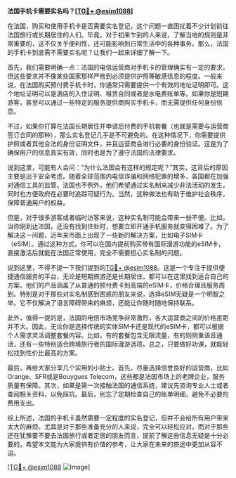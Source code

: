 **法国手机卡需要实名吗？[[TG💪+ @esim1088](https://t.me/s/esim1088)]**

在法国，购买和使用手机卡是否需要实名登记，这个问题一直困扰着不少计划前往法国旅行或长期居住的人们。毕竟，对于初来乍到的人来说，了解当地的规则是非常重要的，这不仅关乎便利性，还可能影响到日常生活中的各种事务。那么，法国的手机卡到底需不需要实名呢？让我们一起来详细了解一下。

首先，我们需要明确一点：法国的电信运营商对手机卡的管理确实有一定的要求，但这些要求并不像某些国家那样严格到必须提供护照等敏感信息的程度。一般来说，在法国购买预付费手机卡时，你通常只需要提供一个有效的地址证明即可。这个地址证明可以是酒店的入住证明、租赁合同或者是水电费账单等。如果你是短期游客，甚至可以通过一些特定的服务提供商购买手机卡，而无需提供任何身份信息。

不过，如果你打算在法国长期居住并申请后付费的手机套餐（也就是需要与运营商签订合同的那种），那么实名登记几乎是不可避免的。在这种情况下，你需要提供护照或者其他合法的身份证明文件，并且运营商会进行必要的身份验证。这是为了确保用户的信息真实有效，同时也是为了遵守法国的法律要求。

说到这里，可能有人会问：“为什么法国会有这样的规定呢？”其实，这背后的原因主要是出于安全考虑。随着全球范围内电信诈骗和网络犯罪的增多，各国都在加强对通信工具的监管。法国也不例外，他们希望通过实名制来减少非法活动的发生，同时也方便政府在必要时追踪可疑行为。当然，这种做法也有助于维护社会秩序，保障普通用户的权益。

但是，对于很多游客或者临时访客来说，这种实名制可能会带来一些不便。比如，当你刚到达法国，还没有找到住处时，想要立即开通手机服务就变得困难了。为了解决这一问题，近年来市面上出现了一些新的解决方案，比如电子SIM卡（eSIM）。通过这种方式，你可以在国内提前购买带有国际漫游功能的eSIM卡，直接激活后就能在法国正常使用，完全不需要担心实名制的问题。

说到这里，不得不提一下我们提到的[TG💪+ @esim1088](https://t.me/s/esim1088)。这是一个专注于提供便捷通信服务的平台，无论是短期旅游还是长期居住，都可以在这里找到适合自己的方案。他们的产品涵盖了从普通的预付费卡到高端的eSIM卡，价格合理且服务周到。特别是对于那些对实名制感到困惑的朋友来说，选择eSIM无疑是一个明智之举。它不仅解决了语言障碍带来的麻烦，还能让你随时随地保持联系。

此外，值得一提的是，法国的电信市场竞争非常激烈，各大运营商之间的价格差距并不大。因此，无论你是选择传统的实体SIM卡还是现代的eSIM卡，都可以根据个人需求灵活调整套餐内容。比如，有的套餐包含无限流量，有的则侧重语音通话，还有一些特别适合跨境旅行者的国际漫游选项。总之，只要做好功课，就能轻松找到性价比最高的方案。

最后，再给大家分享几个实用的小贴士。首先，尽量选择信誉良好的运营商，比如Orange、SFR或是Bouygues Telecom，这些都是法国市场上的老牌企业，服务质量有保障。其次，如果是第一次接触法国的通信系统，建议先咨询专业人士或者查阅相关资料，以免踩坑。最后，别忘了定期检查自己的账单明细，避免不必要的费用支出。

综上所述，法国的手机卡虽然需要一定程度的实名登记，但并不会给所有用户带来太大的麻烦。尤其是对于那些准备充分的人来说，完全可以轻松应对。而对于那些还在犹豫要不要去法国旅行或者定居的朋友而言，提前了解这些信息无疑是十分必要的。希望本文能为大家提供有价值的参考，让大家在未来的旅途中更加从容不迫。

[[TG💪+ @esim1088](https://t.me/s/esim1088) ![Image](https://i.postimg.cc/4NQfJmqS/Snipaste-2025-05-13-00-14-12.png)]